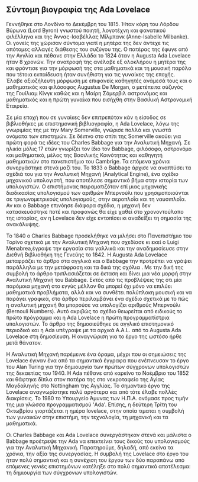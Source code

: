 ## Σύντομη βιογραφία της Ada Lovelace

Γεννήθηκε στο Λονδίνο το Δεκέμβρη του 1815. Ήταν κόρη του Λόρδου Βύρωνα (Lord Byron) γνωστού ποιητή, λογοτέχνη και φανατικού φιλέλληνα και της Άννας-Ισαβέλλας Μίλμπανκ (Anne-Isabelle Milbanke). Οι γονείς της χώρισαν σύντομα γιατί η μητέρα της δεν άντεχε τις απότομες αλλαγές διάθεσης του συζύγου της. Ο πατέρας της έφυγε από την Αγγλία και πέθανε στην Ελλάδα το 1824 όταν η Augusta Ada Lovelace ήταν 8 χρονών. Την ανατροφή της ανέλαβε εξ ολοκλήρου η μητέρα της και φρόντισε για την μόρφωσή της στα μαθηματικά και τη μουσική παρόλο που τέτοια εκπαίδευση ήταν συνήθιστη για τις γυναίκες της εποχής. Έλαβε αξιοζήλευτη μόρφωση με επιφανείς καθηγητές ανάμεσά τους και ο μαθηματικός και φιλόσοφος Augustus De Morgan, ο μετέπειτα σύζυγός της Γουίλιαμ Κίνγκ καθώς και η Μαίρη Σόμερβιλ αστρονόμος και μαθηματικός και η πρώτη γυναίκα που εισήχθη στην Βασιλική Αστρονομική Εταιρεία.

Σε μία εποχή που σε γυναίκες δεν επιτρεπόταν κάν η είσοδος σε βιβλιοθήκες με επιστημονική βιβλιογραφία, η Ada Lovelace, λόγω της γνωριμίας της με την Mary Somerville, γνώρισε πολλά και γνωστά ονόματα των επιστημών. Σε δέιπνο στο σπίτι της Somerville ακούει για πρώτη φορά τις ιδέες του Charles Babbage για την Αναλυτική Μηχανή. Σε ηλικία μόλις 17 ετών γνωρίζει τον ίδιο τον Babbage, φιλόσοφο, αστρονόμο και μαθηματικό, μέλος της Βασιλικής Κοινότητας και καθηγητή μαθηματικών στο πανεπιστήμιο του Cambrige. Τα επόμενα χρόνια συνεργάστηκε στενά μαζί του. Το 1833 ο Babbage άρχισε να αναπτύσει τα σχέδιά του για την Αναλυτική Μηχανή (Analytical Engine), ένα σχέδιο μηχανικού υπολογιστή, που αποτέλεσε σημαντικό βήμα στην ιστορία των υπολογιστών. Ο επιστήμονας πειραματιζόταν επί μιας μηχανικής διαδικασίας υπολογισμού των αριθμών Μπερνούλι που χρησιμοποιούνται σε τριγωνομετρικούς υπολογισμούς, στην αεροπλοΐα και τη ναυσιπλοΐα. Αν και ο Babbage επινόησε διάφορα σχέδια, η μηχανή δεν κατασκευάστηκε ποτέ και προφανώς θα είχε χαθεί στο χρονοντούλαπο της ιστορίας, αν η Lovelace δεν είχε εντοπίσει κι αναδείξει τη σημασία της ανακάλυψης. 

Το 1840 ο Charles Babbage προσκλήθηκε να μιλήσει στο Πανεπιστήμιο του Τορίνο σχετικά με την Αναλυτική Μηχανή που σχεδίασε κι εκεί ο Luigi Menabrea,έγραψε την εργασία στα γαλλικά και την αναδημοσίευσε στην Διεθνή Βιβλιοθήκη της Γενεύης το 1842. Η Augusta Ada Lovelace μεταφράζει το άρθρο στα αγγλικά και ο Babbage την προτρέπει να γράψει παράλληλα με την μετάφραση και τα δικά της σχόλια . Με την δική της συμβολή το άρθρο τριπλασιάζεται σε έκταση και δίνει μια νέα μορφή στην Αναλυτική Μηχανή του Babbage. Εκτός από τις προβλέψεις της ότι μία παρόμοια μηχανή στο εγγύς μέλλον θα μπορεί όχι μόνο να επιλύει μαθηματικά προβλήματα, αλλά και να συνθέτει πολύπλοκη μουσική και να παράγει γραφικά, στο άρθρο περιλαμβάνει ένα σχέδιο σχετικά με το πώς η αναλυτική μηχανή θα μπορούσε να υπολογίζει αριθμούς Μπερνούλι (Bernouli Numbers). Αυτό ακριβώς το σχέδιο θεωρείται από ειδικούς το πρώτο πρόγραμμα και η Ada Lovelace η πρώτη προγραμματίστρια υπολογιστών. Το άρθρο της δημοσιεύθηκε σε αγγλικό επιστημονικό περιοδικό και η Ada υπέγραψε με τα αρχικά A.A.L. από το Augusta Ada Lovelace στη δημοσίευση. Η αναγνώριση για το έργο της ωστόσο ήρθε μετά θάνατον.



Η Αναλυτική Μηχανή παρέμεινε ένα όραμα, μέχρι που οι σημειώσεις της Lovelace έγιναν ένα από τα σημαντικά έγγραφα που ενέπνευσαν το έργο του Alan Turing για την δημιουργία των πρώτων σύγχρονων υπολογιστών της δεκαετίας του 1940. 
Η Ada πέθανε από καρκίνο το Νοέμβριο του 1852 και θάφτηκε δίπλα στον πατέρα της στο νεκροταφείο της Αγίας Μαγδαληνής στο Nottingham της Αγγλίας. Το σημαντικό έργο της Lovelace αναγνωρίστηκε πολύ αργότερα και από τότε έλαβε πολλές διακρίσεις. Το 1980 το Υπουργείο Άμυνας των Η.Π.Α. ονόμασε προς τιμήν της μια γλώσσα προγραμματισμού 'Ada'. Επίσης, η δεύτερη Τρίτη του Οκτωβρίου γιορτάζεται η ημέρα lovelace, στην οποία τιμαται η συμβολή των γυναικών στην επιστήμη, την τεχνολογία, τη μηχανική και τα μαθηματικά.

Οι Charles Babbage και Ada Lovelace συνεργάστηκαν στενά και μάλιστα ο Babbage προέτρεψε την Ada να επεκτείνει τους δικούς του υπολογισμούς για την Αναλυτική Μηχανική. Παρατηρούμε, δηλαδή, από εκείνα τα χρόνια, την αξία της συνεργασίας. Η συμβολή της Lovelace στο έργο του ήταν πολύ σημαντική και η συνέχιση του έργου των δύο παραπάνω από επόμενες γενιές επιστημόνων κατέληξε στο  πολύ σημαντικό αποτέλεσμα: τη δημιουργία των σύγχρονων υπολογιστών. 
